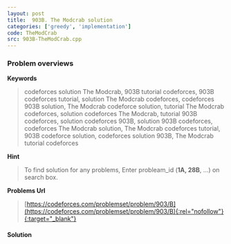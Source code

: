 ```yaml
---
layout: post
title:  903B. The Modcrab solution
categories: ['greedy', 'implementation']
code: TheModCrab
src: 903B-TheModCrab.cpp
---
```

### **Problem overviews**

**Keywords**
> codeforces solution The Modcrab, 903B tutorial codeforces, 903B codeforces tutorial, solution The Modcrab codeforces, codeforces 903B solution, The Modcrab codeforce solution, tutorial The Modcrab codeforces, solution codeforces The Modcrab, tutorial 903B codeforces, solution codeforces 903B, solution 903B codeforces, codeforces The Modcrab solution, The Modcrab codeforces tutorial, 903B codeforce solution, codeforces solution 903B, The Modcrab tutorial codeforces

**Hint**
> To find solution for any problems, Enter probleam_id (**1A, 28B**, ...) on search box. 

**Problems Url**
> [https://codeforces.com/problemset/problem/903/B](https://codeforces.com/problemset/problem/903/B){:rel="nofollow"}{:target="_blank"}

#### **Solution**



